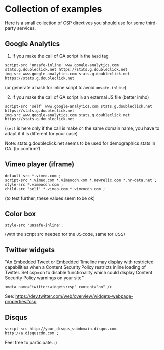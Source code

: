 # Collection of examples

Here is a small collection of CSP directives you should use for some third-party services.

## Google Analytics

1) If you make the call of GA script in the ```head``` tag

```
script-src 'unsafe-inline' www.google-analytics.com stats.g.doubleclick.net https://stats.g.doubleclick.net
img-src www.google-analytics.com stats.g.doubleclick.net https://stats.g.doubleclick.net
```

(or generate a hash for inline script to avoid ```unsafe-inline```)

2) If you make the call of GA script in an external JS file (better imho)

```
script-src 'self' www.google-analytics.com stats.g.doubleclick.net https://stats.g.doubleclick.net
img-src www.google-analytics.com stats.g.doubleclick.net https://stats.g.doubleclick.net
```

(```self``` is here only if the call is make on the same domain name, you have to adapt if it is different for your case)

Note: stats.g.doubleclick.net seems to be used for demographics stats in GA. (to confirm?)


## Vimeo player (iframe)

```
default-src *.vimeo.com ;
script-src *.vimeo.com *.vimeocdn.com *.newrelic.com *.nr-data.net ;
style-src *.vimeocdn.com ; 
child-src 'self' *.vimeo.com *.vimeocdn.com ; 
```

(to test further, these values seem to be ok)


## Color box
```
style-src 'unsafe-inline'; 
```
(with the script src needed for the JS code, same for CSS)


## Twitter widgets

"An Embedded Tweet or Embedded Timeline may display with restricted capabilities when a Content Security Policy restricts inline loading of Twitter. Set csp=on to disable functionality which could display Content Security Policy warnings on your site."

```<meta name="twitter:widgets:csp" content="on" />```

See: https://dev.twitter.com/web/overview/widgets-webpage-properties#csp

## Disqus

```
script-src http://your_disqus_subdomain.disqus.com http://a.disquscdn.com ;
```

Feel free to participate. :)
